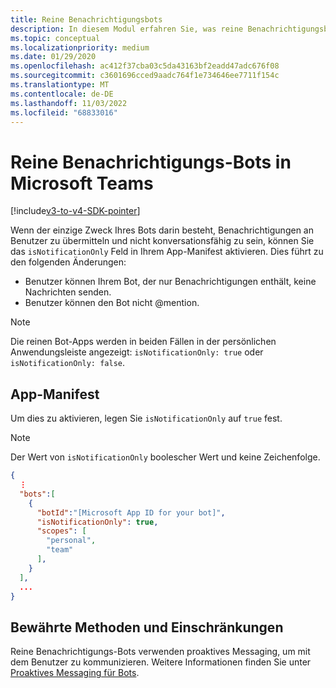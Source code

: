 ```yaml
---
title: Reine Benachrichtigungsbots
description: In diesem Modul erfahren Sie, was reine Benachrichtigungsbots in Microsoft Teams sind, welche App-Manifeste es gibt und welche bewährten Methoden und Einschränkungen es gibt.
ms.topic: conceptual
ms.localizationpriority: medium
ms.date: 01/29/2020
ms.openlocfilehash: ac412f37cba03c5da43163bf2eadd47adc676f08
ms.sourcegitcommit: c3601696cced9aadc764f1e734646ee7711f154c
ms.translationtype: MT
ms.contentlocale: de-DE
ms.lasthandoff: 11/03/2022
ms.locfileid: "68833016"
---
```

# <a name="notification-only-bots-in-microsoft-teams"></a>Reine Benachrichtigungs-Bots in Microsoft Teams

[!include[v3-to-v4-SDK-pointer](~/includes/v3-to-v4-pointer-bots.md)]

Wenn der einzige Zweck Ihres Bots darin besteht, Benachrichtigungen an Benutzer zu übermitteln und nicht konversationsfähig zu sein, können Sie das `isNotificationOnly` Feld in Ihrem App-Manifest aktivieren. Dies führt zu den folgenden Änderungen:

* Benutzer können Ihrem Bot, der nur Benachrichtigungen enthält, keine Nachrichten senden.
* Benutzer können den Bot nicht @mention.

> [!NOTE]
> Die reinen Bot-Apps werden in beiden Fällen in der persönlichen Anwendungsleiste angezeigt: `isNotificationOnly: true` oder `isNotificationOnly: false`.

## <a name="app-manifest"></a>App-Manifest

Um dies zu aktivieren, legen Sie `isNotificationOnly` auf `true` fest.

> [!NOTE]
> Der Wert von `isNotificationOnly` boolescher Wert und keine Zeichenfolge.

```json
{
  ⋮
  "bots":[
    {
      "botId":"[Microsoft App ID for your bot]",
      "isNotificationOnly": true,
      "scopes": [
        "personal",
        "team"
      ],
    }
  ],
  ...
}
```

## <a name="best-practices-and-limitations"></a>Bewährte Methoden und Einschränkungen

Reine Benachrichtigungs-Bots verwenden proaktives Messaging, um mit dem Benutzer zu kommunizieren. Weitere Informationen finden Sie unter [Proaktives Messaging für Bots](~/resources/bot-v3/bot-conversations/bots-conv-proactive.md).
